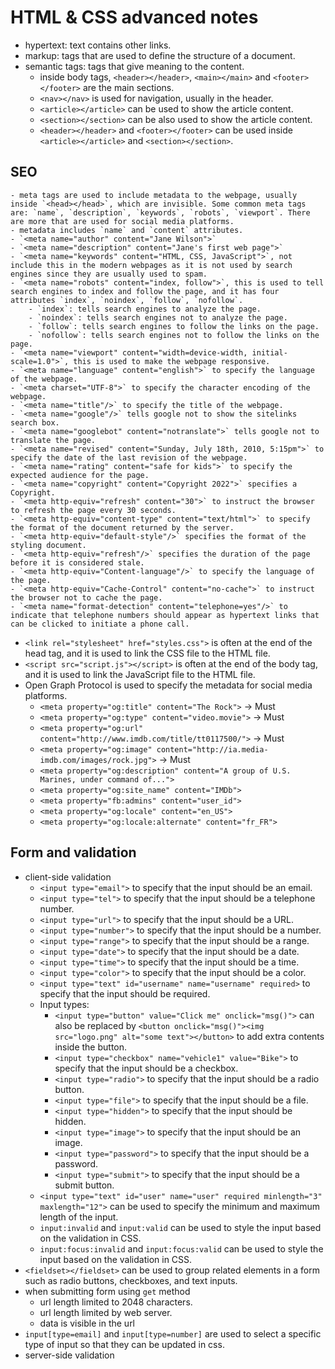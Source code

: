 # HTML & CSS advanced notes
- hypertext: text contains other links.
- markup: tags that are used to define the structure of a document.
- semantic tags: tags that give meaning to the content.
    - inside body tags, `<header></header>`, `<main></main>` and `<footer></footer>` are the main sections.
    - `<nav></nav>` is used for navigation, usually in the header.
    - `<article></article>` can be used to show the article content.
    - `<section></section>` can be also used to show the article content.
    - `<header></header>` and `<footer></footer>` can be used inside `<article></article>` and `<section></section>`.

## SEO
    - meta tags are used to include metadata to the webpage, usually inside `<head></head>`, which are invisible. Some common meta tags are: `name`, `description`, `keywords`, `robots`, `viewport`. There are more that are used for social media platforms. 
    - metadata includes `name` and `content` attributes.
    - `<meta name="author" content="Jane Wilson">`
    - `<meta name="description" content="Jane's first web page">`
    - `<meta name="keywords" content="HTML, CSS, JavaScript">`, not include this in the modern webpages as it is not used by search engines since they are usually used to spam.
    - `<meta name="robots" content="index, follow">`, this is used to tell search engines to index and follow the page, and it has four attributes `index`, `noindex`, `follow`, `nofollow`.
        - `index`: tells search engines to analyze the page.
        - `noindex`: tells search engines not to analyze the page.
        - `follow`: tells search engines to follow the links on the page.
        - `nofollow`: tells search engines not to follow the links on the page.
    - `<meta name="viewport" content="width=device-width, initial-scale=1.0">`, this is used to make the webpage responsive.
    - `<meta name="language" content="english">` to specify the language of the webpage. 
    - `<meta charset="UTF-8">` to specify the character encoding of the webpage.
    - `<meta name="title"/>` to specify the title of the webpage.
    - `<meta name="google"/>` tells google not to show the sitelinks search box. 
    - `<meta name="googlebot" content="notranslate">` tells google not to translate the page.
    - `<meta name="revised" content="Sunday, July 18th, 2010, 5:15pm">` to specify the date of the last revision of the webpage.
    - `<meta name="rating" content="safe for kids">` to specify the expected audience for the page. 
    - `<meta name="copyright" content="Copyright 2022">` specifies a Copyright. 
    - `<meta http-equiv="refresh" content="30">` to instruct the browser to refresh the page every 30 seconds.
    - `<meta http-equiv="content-type" content="text/html">` to specify the format of the document returned by the server. 
    - `<meta http-equiv="default-style"/>` specifies the format of the styling document. 
    - `<meta http-equiv="refresh"/>` specifies the duration of the page before it is considered stale. 
    - `<meta http-equiv="Content-language"/>` to specify the language of the page. 
    - `<meta http-equiv="Cache-Control" content="no-cache">` to instruct the browser not to cache the page.
    - `<meta name="format-detection" content="telephone=yes"/>` to indicate that telephone numbers should appear as hypertext links that can be clicked to initiate a phone call.
- `<link rel="stylesheet" href="styles.css">` is often at the end of the head tag, and it is used to link the CSS file to the HTML file.
- `<script src="script.js"></script>` is often at the end of the body tag, and it is used to link the JavaScript file to the HTML file.
- Open Graph Protocol is used to specify the metadata for social media platforms.
    - `<meta property="og:title" content="The Rock">` -> Must
    - `<meta property="og:type" content="video.movie">` -> Must
    - `<meta property="og:url" content="http://www.imdb.com/title/tt0117500/">` -> Must
    - `<meta property="og:image" content="http://ia.media-imdb.com/images/rock.jpg">` -> Must
    - `<meta property="og:description" content="A group of U.S. Marines, under command of...">`
    - `<meta property="og:site_name" content="IMDb">`
    - `<meta property="fb:admins" content="user_id">`
    - `<meta property="og:locale" content="en_US">`
    - `<meta property="og:locale:alternate" content="fr_FR">`

## Form and validation 
- client-side validation
    - `<input type="email">` to specify that the input should be an email.
    - `<input type="tel">` to specify that the input should be a telephone number.
    - `<input type="url">` to specify that the input should be a URL.
    - `<input type="number">` to specify that the input should be a number.
    - `<input type="range">` to specify that the input should be a range.
    - `<input type="date">` to specify that the input should be a date.
    - `<input type="time">` to specify that the input should be a time.
    - `<input type="color">` to specify that the input should be a color.
    - `<input type="text" id="username" name="username" required>` to specify that the input should be required.
    - Input types: 
        - `<input type="button" value="Click me" onclick="msg()">` can also be replaced by `<button onclick="msg()"><img src="logo.png" alt="some text"></button>` to add extra contents inside the button. 
        - `<input type="checkbox" name="vehicle1" value="Bike">` to specify that the input should be a checkbox.
        - `<input type="radio">` to specify that the input should be a radio button.
        - `<input type="file">` to specify that the input should be a file.
        - `<input type="hidden">` to specify that the input should be hidden.
        - `<input type="image">` to specify that the input should be an image.
        - `<input type="password">` to specify that the input should be a password.
        - `<input type="submit">` to specify that the input should be a submit button.
    - `<input type="text" id="user" name="user" required minlength="3" maxlength="12">` can be used to specify the minimum and maximum length of the input.
    - `input:invalid` and `input:valid` can be used to style the input based on the validation in CSS.
    - `input:focus:invalid` and `input:focus:valid` can be used to style the input based on the validation in CSS.
- `<fieldset></fieldset>` can be used to group related elements in a form such as radio buttons, checkboxes, and text inputs.
- when submitting form using `get` method
    - url length limited to 2048 characters.
    - url length limited by web server.
    - data is visible in the url
- `input[type=email]` and `input[type=number]` are used to select a specific type of input so that they can be updated in css.   
- server-side validation
